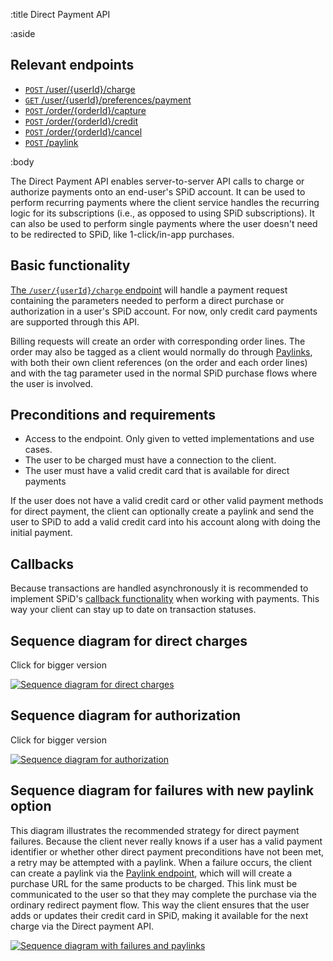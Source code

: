 :title Direct Payment API

:aside

## Relevant endpoints

- [`POST` /user/{userId}/charge](/endpoints/POST/user/{userId}/charge)
- [`GET` /user/{userId}/preferences/payment](/endpoints/GET/user/{userId}/preferences/payment)
- [`POST` /order/{orderId}/capture](/endpoints/POST/order/{orderId}/capture)
- [`POST` /order/{orderId}/credit](/endpoints/POST/order/{orderId}/credit)
- [`POST` /order/{orderId}/cancel](/endpoints/POST/order/{orderId}/cancel)
- [`POST` /paylink](/endpoints/POST/paylink)

:body

The Direct Payment API enables server-to-server API calls to charge or authorize
payments onto an end-user's SPiD account. It can be used to perform recurring
payments where the client service handles the recurring logic for its
subscriptions (i.e., as opposed to using SPiD subscriptions). It can also be
used to perform single payments where the user doesn't need to be redirected to
SPiD, like 1-click/in-app purchases.

## Basic functionality

[The `/user/{userId}/charge` endpoint](/endpoints/POST/user/{userId}/charge)
will handle a payment request containing the parameters needed to perform a
direct purchase or authorization in a user's SPiD account. For now, only credit
card payments are supported through this API.

Billing requests will create an order with corresponding order lines. The order
may also be tagged as a client would normally do through
[Paylinks](/paylink-api/), with both their own client references (on the order
and each order lines) and with the tag parameter used in the normal SPiD
purchase flows where the user is involved.

## Preconditions and requirements

* Access to the endpoint. Only given to vetted implementations and use cases.
* The user to be charged must have a connection to the client.
* The user must have a valid credit card that is available for direct payments

If the user does not have a valid credit card or other valid payment methods for
direct payment, the client can optionally create a paylink and send the user to
SPiD to add a valid credit card into his account along with doing the initial
payment.

## Callbacks

Because transactions are handled asynchronously it is recommended to implement
SPiD's [callback functionality](/callbacks/) when working with payments. This
way your client can stay up to date on transaction statuses.

## Sequence diagram for direct charges

Click for bigger version

[![Sequence diagram for direct charges](/images/direct_payment_api_flow_direct.png)](/images/direct_payment_api_flow_direct.png)

## Sequence diagram for authorization

Click for bigger version

[![Sequence diagram for authorization](/images/direct_payment_api_flow_authorize.png)](/images/direct_payment_api_flow_authorize.png)

## Sequence diagram for failures with new paylink option

This diagram illustrates the recommended strategy for direct payment failures.
Because the client never really knows if a user has a valid payment identifier
or whether other direct payment preconditions have not been met, a retry may be
attempted with a paylink. When a failure occurs, the client can create a paylink
via the [Paylink endpoint](/endpoints/POST/paylink), which will will create a
purchase URL for the same products to be charged. This link must be communicated
to the user so that they may complete the purchase via the ordinary redirect
payment flow. This way the client ensures that the user adds or updates their
credit card in SPiD, making it available for the next charge via the Direct
payment API.

[![Sequence diagram with failures and paylinks](/images/direct_payment_paylink.png)](/images/direct_payment_paylink.png)
